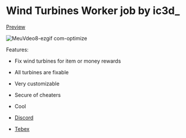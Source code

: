 # Wind Turbines Worker job by ic3d_

[Preview](https://youtu.be/Fg5JGhlPRO4)


![MeuVdeo8-ezgif com-optimize](https://github.com/user-attachments/assets/5a3d5b06-4399-439c-96bb-d3781fdcbb2c)

Features:
- Fix wind turbines for item or money rewards
- All turbines are fixable
- Very customizable
- Secure of cheaters
- Cool

- [Discord](https://discord.gg/3h2WpSH7Sg)
- [Tebex](https://ic3d-marketplace.tebex.io/) 
